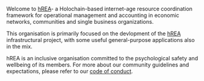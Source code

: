 Welcome to [hREA](https://hrea.io/)- a Holochain-based internet-age resource coordination framework for operational management and accounting in economic networks, communities and single business organizations. 

This organisation is primarily focused on the devlopment of the [hREA](https://github.com/h-REA/hREA/) infrastructural project, with some useful general-purpose applications also in the mix.

hREA is an inclusive organisation committed to the psychological safety and wellbeing of its members. For more about our community guidelines and expectations, please refer to our [code of conduct](https://github.com/h-REA/.github/blob/main/CODE_OF_CONDUCT.md).
